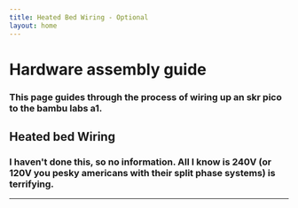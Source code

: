 ```yaml
---
title: Heated Bed Wiring - Optional
layout: home
---
```



<h1>Hardware assembly guide</h1>
<h3>This page guides through the process of wiring up an skr pico to the bambu labs a1.</h3>

<h2>Heated bed Wiring</h2>
<h3>I haven't done this, so no information. All I know is 240V (or 120V you pesky americans with their split phase systems) is terrifying.</h3>

----
